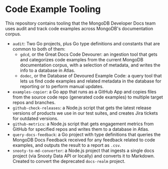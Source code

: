 # Code Example Tooling

This repository contains tooling that the MongoDB Developer Docs team
uses audit and track code examples across MongoDB's documentation
corpus.

- `audit`: Two Go projects, plus Go type definitions and constants that are
  common to both of them:
  - `gdcd`, or the Great Docs Code Devourer:  an ingestion tool that gets and categorizes code examples from the current
    MongoDB documentation corpus, with a selection of metadata, and writes the info to a
    database in Atlas.
  - `dodec`, or the Database of Devoured Example Code: a query tool that lets us find code examples and related
    metadata in the database for reporting or to perform manual updates.
- `examples-copier`: a Go app that runs as a GitHub App and copies files from the
   source code repo (generated code examples) to multiple target repos and branches.
- `github-check-releases`: a Node.js script that gets the latest release versions
  of products we use in our test suites, and creates Jira tickets for outdated versions.
- `github-metrics`: a Node.js script that gets engagement metrics from GitHub for specified repos and writes them
  to a database in Atlas.
- `query-docs-feedback`: a Go project with type definitions that queries the MongoDB
Docs Feedback received for any feedback related to code examples, and outputs the result
to a report as `.csv`.
- `snooty-to-md-converter`: a Node.js project that ingests a single docs
  project (via Snooty Data API or locally) and converts it to
  Markdown. Created to convert the deprecated `docs-realm` project.